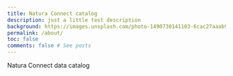 ```yaml
---
title: Natura Connect catalog
description: just a little test description
background: https://images.unsplash.com/photo-1490730141103-6cac27aaab94?ixlib=rb-4.0.3&ixid=MnwxMjA3fDB8MHxwaG90by1wYWdlfHx8fGVufDB8fHx8&auto=format&fit=crop&w=1470&q=80
permalink: /about/
toc: false
comments: false # See posts
---
```


Natura Connect data catalog

